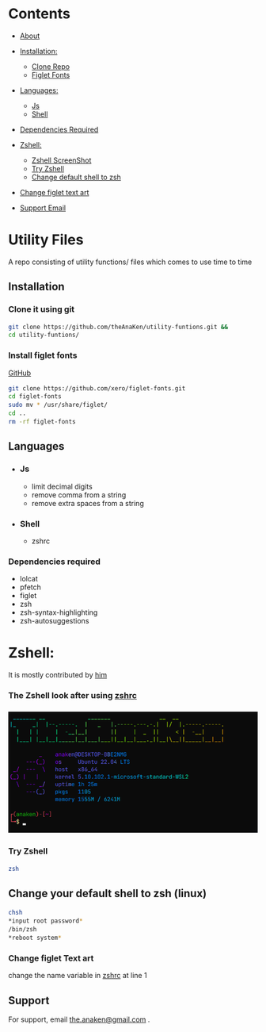 # Contents

-   [About](#utility-files)
-   [Installation:](#Installation)
    -   [Clone Repo](#clone-it-using-git)
    -   [Figlet Fonts](#install-figlet-fonts)
-   [Languages:](#languages)
    -   [Js](#js)
    -   [Shell](#shell)
-   [Dependencies Required](#dependencies-required)
-   [Zshell:](#zshell)
    -   [Zshell ScreenShot](#terminal-screenshotimagesterminal-sspng)
    -   [Try Zshell](#try-zshell)
    -   [Change default shell to zsh](#change-your-default-shell-to-zsh-linux)
-   [Change figlet text art](#change-figlet-text-art)

-   [Support Email](#support)

# Utility Files

A repo consisting of utility functions/ files which comes to use time to time

## Installation

### Clone it using git

```bash
git clone https://github.com/theAnaKen/utility-funtions.git &&
cd utility-funtions/
```

### Install figlet fonts

[GitHub](https://github.com/xero/figlet-fonts.git)

```bash
git clone https://github.com/xero/figlet-fonts.git
cd figlet-fonts
sudo mv * /usr/share/figlet/
cd ..
rm -rf figlet-fonts
```

## Languages

-   ### Js
    -   limit decimal digits
    -   remove comma from a string
    -   remove extra spaces from a string
-   ### Shell
    -   zshrc

### Dependencies required

-   lolcat
-   pfetch
-   figlet
-   zsh
-   zsh-syntax-highlighting
-   zsh-autosuggestions

# Zshell:

It is mostly contributed by [him](https://github.com/jakbin/myzsh.git)

### The Zshell look after using [zshrc](zshrc/zshrc)

### ![terminal Screenshot](images/terminal-ss.png)

### Try Zshell

```bash
zsh
```

## Change your default shell to zsh (linux)

```bash
chsh
*input root password*
/bin/zsh
*reboot system*
```

### Change figlet Text art

change the name variable in [zshrc](zshrc/zshrc) at line 1

## Support

For support, email the.anaken@gmail.com .

